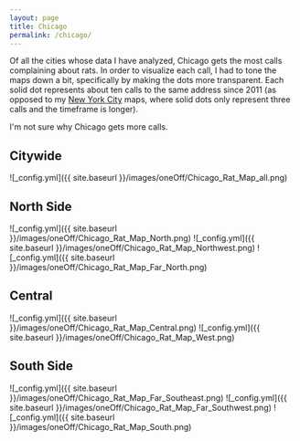 ```yaml
---
layout: page
title: Chicago
permalink: /chicago/
---
```


Of all the cities whose data I have analyzed, Chicago gets the most calls complaining about rats. In order to visualize each call, I had to tone the maps down a bit, specifically by making the dots more transparent. Each solid dot represents about ten calls to the same address since 2011 (as opposed to my [New York City](ratmaps.com/nyc) maps, where solid dots only represent three calls and the timeframe is longer). 

I'm not sure why Chicago gets more calls.  

## Citywide 

![_config.yml]({{ site.baseurl }}/images/oneOff/Chicago_Rat_Map_all.png)

## North Side
![_config.yml]({{ site.baseurl }}/images/oneOff/Chicago_Rat_Map_North.png)
![_config.yml]({{ site.baseurl }}/images/oneOff/Chicago_Rat_Map_Northwest.png)
![_config.yml]({{ site.baseurl }}/images/oneOff/Chicago_Rat_Map_Far_North.png)

## Central
![_config.yml]({{ site.baseurl }}/images/oneOff/Chicago_Rat_Map_Central.png)
![_config.yml]({{ site.baseurl }}/images/oneOff/Chicago_Rat_Map_West.png)

## South Side
![_config.yml]({{ site.baseurl }}/images/oneOff/Chicago_Rat_Map_Far_Southeast.png)
![_config.yml]({{ site.baseurl }}/images/oneOff/Chicago_Rat_Map_Far_Southwest.png)
![_config.yml]({{ site.baseurl }}/images/oneOff/Chicago_Rat_Map_South.png)

